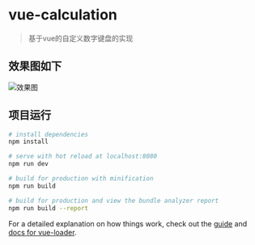 # vue-calculation

> 基于vue的自定义数字键盘的实现

## 效果图如下

![效果图](http://upload-images.jianshu.io/upload_images/6633377-7d95d89baf3c724e.png?imageMogr2/auto-orient/strip%7CimageView2/2/w/1240)

## 项目运行

``` bash
# install dependencies
npm install

# serve with hot reload at localhost:8080
npm run dev

# build for production with minification
npm run build

# build for production and view the bundle analyzer report
npm run build --report
```

For a detailed explanation on how things work, check out the [guide](http://vuejs-templates.github.io/webpack/) and [docs for vue-loader](http://vuejs.github.io/vue-loader).
